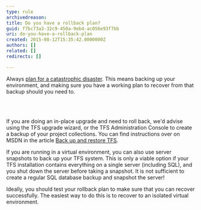```yaml
---
type: rule
archivedreason: 
title: Do you have a rollback plan?
guid: f7bc73a3-32c9-450a-9eb4-ac056e93f7bb
uri: do-you-have-a-rollback-plan
created: 2015-08-12T15:35:42.0000000Z
authors: []
related: []
redirects: []

---
```



<p></p><p>Always&#160;<a href="http&#58;//www.ssw.com.au/SSW/Standards/Rules/RulesToBetterNetworks.aspx#assumeCatastrophic">plan for a catastrophic disaster</a>. This means backing up your environment, and making sure you have a working plan to recover from that backup should you need to.​</p>
<br><excerpt class='endintro'></excerpt><br>
<p>If you are doing an in-place upgrade and need to roll back, we'd advise using the TFS upgrade wizard, or the TFS Administration Console to create a backup of your project collections. You can find instructions over on MSDN in the article <a href="https&#58;//msdn.microsoft.com/en-us/library/bb552295.aspx">Back up and restore TFS</a>.</p><p>If you are running in a virtual environment, you can also use server snapshots to back up your TFS system. This is only a viable option if your TFS installation contains everything on a single server (including SQL), and you shut down the server before taking a snapshot. It is not sufficient to create a regular SQL database backup and snapshot the server!</p><p>Ideally, you should test your rollback plan to make sure that you can recover successfully. The easiest way to do this is to recover to an isolated virtual environment.</p>


